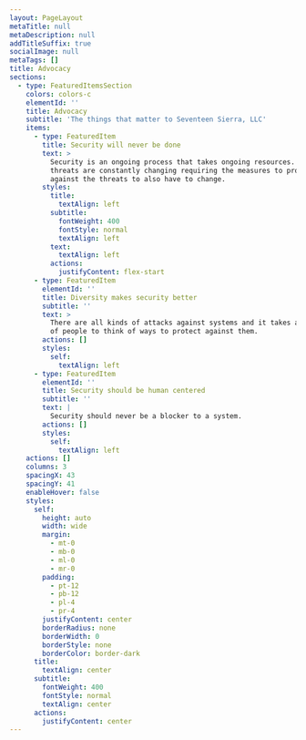 ```yaml
---
layout: PageLayout
metaTitle: null
metaDescription: null
addTitleSuffix: true
socialImage: null
metaTags: []
title: Advocacy
sections:
  - type: FeaturedItemsSection
    colors: colors-c
    elementId: ''
    title: Advocacy
    subtitle: 'The things that matter to Seventeen Sierra, LLC'
    items:
      - type: FeaturedItem
        title: Security will never be done
        text: >
          Security is an ongoing process that takes ongoing resources. The
          threats are constantly changing requiring the measures to protect
          against the threats to also have to change. 
        styles:
          title:
            textAlign: left
          subtitle:
            fontWeight: 400
            fontStyle: normal
            textAlign: left
          text:
            textAlign: left
          actions:
            justifyContent: flex-start
      - type: FeaturedItem
        elementId: ''
        title: Diversity makes security better
        subtitle: ''
        text: >
          There are all kinds of attacks against systems and it takes all kinds
          of people to think of ways to protect against them. 
        actions: []
        styles:
          self:
            textAlign: left
      - type: FeaturedItem
        elementId: ''
        title: Security should be human centered
        subtitle: ''
        text: |
          Security should never be a blocker to a system. 
        actions: []
        styles:
          self:
            textAlign: left
    actions: []
    columns: 3
    spacingX: 43
    spacingY: 41
    enableHover: false
    styles:
      self:
        height: auto
        width: wide
        margin:
          - mt-0
          - mb-0
          - ml-0
          - mr-0
        padding:
          - pt-12
          - pb-12
          - pl-4
          - pr-4
        justifyContent: center
        borderRadius: none
        borderWidth: 0
        borderStyle: none
        borderColor: border-dark
      title:
        textAlign: center
      subtitle:
        fontWeight: 400
        fontStyle: normal
        textAlign: center
      actions:
        justifyContent: center
---
```


